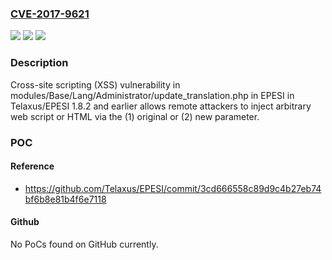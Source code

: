 ### [CVE-2017-9621](https://cve.mitre.org/cgi-bin/cvename.cgi?name=CVE-2017-9621)
![](https://img.shields.io/static/v1?label=Product&message=n%2Fa&color=blue)
![](https://img.shields.io/static/v1?label=Version&message=n%2Fa&color=blue)
![](https://img.shields.io/static/v1?label=Vulnerability&message=n%2Fa&color=brighgreen)

### Description

Cross-site scripting (XSS) vulnerability in modules/Base/Lang/Administrator/update_translation.php in EPESI in Telaxus/EPESI 1.8.2 and earlier allows remote attackers to inject arbitrary web script or HTML via the (1) original or (2) new parameter.

### POC

#### Reference
- https://github.com/Telaxus/EPESI/commit/3cd666558c89d9c4b27eb74bf6b8e81b4f6e7118

#### Github
No PoCs found on GitHub currently.

